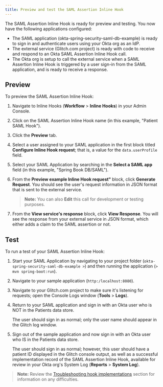 ```yaml
---
title: Preview and test the SAML Assertion Inline Hook
---
```


The SAML Assertion Inline Hook is ready for preview and testing. You now have the following applications configured:

- The SAML application (okta-spring-security-saml-db-example) is ready to sign in and authenticate users using your Okta org as an IdP.
- The external service (Glitch.com project) is ready with code to receive and respond to an Okta SAML Assertion Inline Hook call.
- The Okta org is setup to call the external service when a SAML Assertion Inline Hook is triggered by a user sign-in from the SAML application, and is ready to receive a response.

## Preview

To preview the SAML Assertion Inline Hook:

1. Navigate to Inline Hooks (**Workflow** > **Inline Hooks**) in your Admin Console.
2. Click on the SAML Assertion Inline Hook name (in this example, "Patient SAML Hook").
3. Click the **Preview** tab.
4. Select a user assigned to your SAML application in the first block titled **Configure Inline Hook request**; that is, a value for the `data.userProfile` field.
5. Select your SAML Application by searching in the **Select a SAML app** field (in this example, "Spring Book DB/SAML").
6. From the **Preview example Inline Hook request"** block, click **Generate Request**.
    You should see the user's request information in JSON format that is sent to the external service.

    > **Note:** You can also **Edit** this call for development or testing purposes.
7. From the **View service's response** block, click **View Response**.
    You will see the response from your external service in JSON format, which either adds a claim to the SAML assertion or not.

## Test

To run a test of your SAML Assertion Inline Hook:

1. Start your SAML Application by navigating to  your project folder (`okta-spring-security-saml-db-example >`) and then running the application (`> mvn spring-boot:run`).

2. Navigate to your sample application (`http:/localhost:8080`).

3. Navigate to your Glitch.com project to make sure it's listening for requests; open the Console Logs window (**Tools** > **Logs**).

4. Return to your SAML application and sign in with an Okta user who is NOT in the Patients data store.

    The user should sign in as normal; only the user name should appear in the Glitch log window.
5. Sign out of the sample application and now sign in with an Okta user who IS in the Patients data store.

    The user should sign in as normal; however, this user should have a patient ID displayed in the Glitch console output, as well as a successful implementation record of the SAML Assertion Inline Hook, available for review in your Okta org's System Log (**Reports** > **System Log**).

> **Note:** Review the [Troubleshooting hook implementations](/docs/guides/common-hook-set-up-steps/nodejs/troubleshooting/) section for information on any difficulties.

<!-- <StackSelector snippet="preview"/> -->